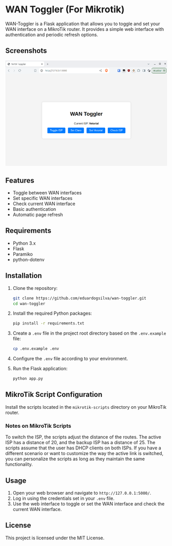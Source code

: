 # WAN Toggler (For Mikrotik)

WAN-Toggler is a Flask application that allows you to toggle and set your WAN interface on a MikroTik router. It provides a simple web interface with authentication and periodic refresh options.

## Screenshots

![Wan Toggler](screenshots/wan-toggler.png)


## Features

- Toggle between WAN interfaces
- Set specific WAN interfaces
- Check current WAN interface
- Basic authentication
- Automatic page refresh

## Requirements

- Python 3.x
- Flask
- Paramiko
- python-dotenv

## Installation

1. Clone the repository:

    ```sh
    git clone https://github.com/eduardogsilva/wan-toggler.git
    cd wan-toggler
    ```

2. Install the required Python packages:

    ```sh
    pip install -r requirements.txt
    ```

3. Create a `.env` file in the project root directory based on the `.env.example` file:

    ```sh
    cp .env.example .env
    ```

4. Configure the `.env` file according to your environment.

5. Run the Flask application:

    ```sh
    python app.py
    ```

## MikroTik Script Configuration

Install the scripts located in the `mikrotik-scripts` directory on your MikroTik router.

### Notes on MikroTik Scripts

To switch the ISP, the scripts adjust the distance of the routes. The active ISP has a distance of 20, and the backup ISP has a distance of 25. The scripts assume that the user has DHCP clients on both ISPs. If you have a different scenario or want to customize the way the active link is switched, you can personalize the scripts as long as they maintain the same functionality.

## Usage

1. Open your web browser and navigate to `http://127.0.0.1:5000/`.
2. Log in using the credentials set in your `.env` file. 
3. Use the web interface to toggle or set the WAN interface and check the current WAN interface.

## License

This project is licensed under the MIT License.
